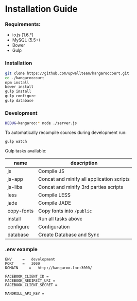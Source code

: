 # Installation Guide

### Requirements:

*  io.js (1.6.*)
*  MySQL (5.5+)
*  Bower
*  Gulp

### Installation
```bash
git clone https://github.com/upwellteam/kangaroocourt.git
cd ./kangaroocourt
npm install 
bower install
gulp install
gulp configure
gulp database
```

### Development
```bash
DEBUG=kangaroo:* node ./server.js
```

To automatically recompile sources during development run:
```bash
gulp watch
```


Gulp tasks available:

 name | description
 --- | ---
js | Compile JS
js-app | Concat and minify all application scripts
js-libs | Concat and minify 3rd parties scripts
less | Compile LESS
jade | Compile JADE
copy-fonts | Copy fonts into `/public`
install | Run all tasks above
configure | Configuration
database | Create Database and Sync

### .env example
```
ENV     =   development
PORT    =   3000
DOMAIN     =   http://kangaroo.loc:3000/

FACEBOOK_CLIENT_ID =
FACEBOOK_REDIRECT_URI =
FACEBOOK_CLIENT_SECRET =

MANDRILL_API_KEY =
```